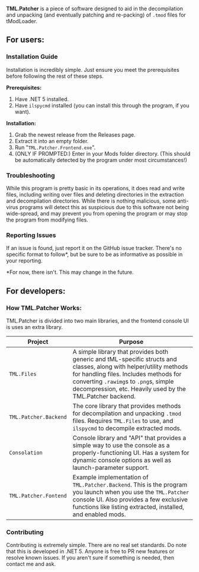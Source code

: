 **TML.Patcher** is a piece of software designed to aid in the decompilation and unpacking (and eventually patching and re-packing) of `.tmod` files for tModLoader.

## For users:
### Installation Guide
Installation is incredibly simple. Just ensure you meet the prerequisites before following the rest of these steps.

**Prerequisites:**
1. Have .NET 5 installed.
2. Have `ilspycmd` installed (you can install this through the program, if you want).

**Installation:**
1. Grab the newest release from the Releases page.
2. Extract it into an empty folder.
3. Run "`TML.Patcher.Frontend.exe`".
4. (ONLY IF PROMPTED:) Enter in your Mods folder directory. (This should be automatically detected by the program under most circumstances!)

### Troubleshooting
While this program is pretty basic in its operations, it does read and write files, including writing over files and deleting directories in the extraction and decompilation directories. While there is nothing malicious, some anti-virus programs will detect this as suspicious due to this software not being wide-spread, and may prevent you from opening the program or may stop the program from modifying files.

### Reporting Issues
If an issue is found, just report it on the GitHub issue tracker. There's no specific format to follow*, but be sure to be as informative as possible in your reporting.

*For now, there isn't. This may change in the future.

## For developers:
### How TML.Patcher Works:
TML.Patcher is divided into two main libraries, and the frontend console UI is uses an extra library.

Project | Purpose
------- | -------
`TML.Files` | A simple library that provides both generic and tML-specific structs and classes, along with helper/utility methods for handling files. Includes methods for converting `.rawimg`s to `.png`s, simple decompression, etc. Heavily used by the TML.Patcher backend.
`TML.Patcher.Backend` | The core library that provides methods for decompilation and unpacking `.tmod` files. Requires `TML.Files` to use, and `ilspycmd` to decompile extracted mods.
`Consolation` | Console library and "API" that provides a simple way to use the console as a properly-functioning UI. Has a system for dynamic console options as well as launch-parameter support.
`TML.Patcher.Fontend` | Example implementation of `TML.Patcher.Backend`. This is the program you launch when you use the `TML.Patcher` console UI. Also provides a few exclusive functions like listing extracted, installed, and enabled mods.

### Contributing
Contributing is extremely simple. There are no real set standards. Do note that this is developed in .NET 5. Anyone is free to PR new features or resolve known issues. If you aren't sure if something is needed, then contact me and ask.